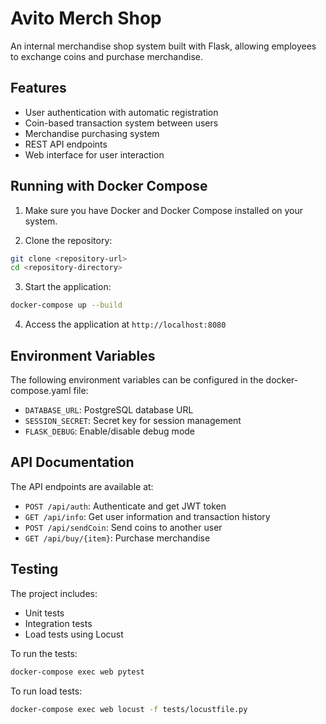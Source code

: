 # Avito Merch Shop

An internal merchandise shop system built with Flask, allowing employees to exchange coins and purchase merchandise.

## Features

- User authentication with automatic registration
- Coin-based transaction system between users
- Merchandise purchasing system
- REST API endpoints
- Web interface for user interaction

## Running with Docker Compose

1. Make sure you have Docker and Docker Compose installed on your system.

2. Clone the repository:
```bash
git clone <repository-url>
cd <repository-directory>
```

3. Start the application:
```bash
docker-compose up --build
```

4. Access the application at `http://localhost:8080`

## Environment Variables

The following environment variables can be configured in the docker-compose.yaml file:

- `DATABASE_URL`: PostgreSQL database URL
- `SESSION_SECRET`: Secret key for session management
- `FLASK_DEBUG`: Enable/disable debug mode

## API Documentation

The API endpoints are available at:

- `POST /api/auth`: Authenticate and get JWT token
- `GET /api/info`: Get user information and transaction history
- `POST /api/sendCoin`: Send coins to another user
- `GET /api/buy/{item}`: Purchase merchandise

## Testing

The project includes:
- Unit tests
- Integration tests
- Load tests using Locust

To run the tests:
```bash
docker-compose exec web pytest
```

To run load tests:
```bash
docker-compose exec web locust -f tests/locustfile.py
```